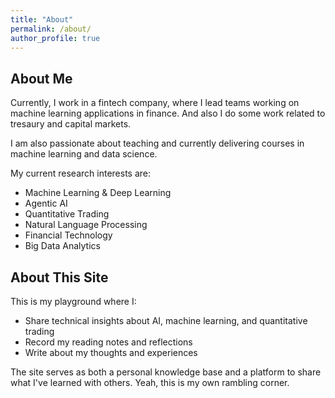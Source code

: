 ```yaml
---
title: "About"
permalink: /about/
author_profile: true
---
```


## About Me

Currently, I work in a fintech company, where I lead teams working on machine learning applications in finance. And also I do some work related to tresaury and capital markets.

I am also passionate about teaching and currently delivering courses in machine learning and data science.

My current research interests are:
- Machine Learning & Deep Learning
- Agentic AI
- Quantitative Trading
- Natural Language Processing
- Financial Technology
- Big Data Analytics

## About This Site

This is my playground where I:
- Share technical insights about AI, machine learning, and quantitative trading
- Record my reading notes and reflections
- Write about my thoughts and experiences

The site serves as both a personal knowledge base and a platform to share what I've learned with others. Yeah, this is my own rambling corner.
